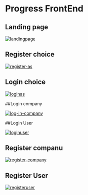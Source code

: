 # Progress FrontEnd

## Landing page

<a href="https://ibb.co/tMH3KNMH"><img src="https://i.ibb.co/tMH3KNMH/landingpage.png" alt="landingpage" border="0"></a>

## Register choice

<a href="https://ibb.co/yBBfMf9D"><img src="https://i.ibb.co/yBBfMf9D/register-as.png" alt="register-as" border="0"></a>


## Login choice

<a href="https://ibb.co/1Y0k4hbd"><img src="https://i.ibb.co/1Y0k4hbd/loginas.png" alt="loginas" border="0"></a>

##Login company

<a href="https://ibb.co/pBKSmSnv"><img src="https://i.ibb.co/pBKSmSnv/log-in-company.png" alt="log-in-company" border="0"></a>

##Login User

<a href="https://ibb.co/mFg3K5Zf"><img src="https://i.ibb.co/mFg3K5Zf/loginuser.png" alt="loginuser" border="0"></a>

## Register companu

<a href="https://ibb.co/BKN4qYqP"><img src="https://i.ibb.co/BKN4qYqP/register-company.png" alt="register-company" border="0"></a>

## Register User

<a href="https://ibb.co/n9PFPzX"><img src="https://i.ibb.co/n9PFPzX/registeruser.png" alt="registeruser" border="0"></a>
